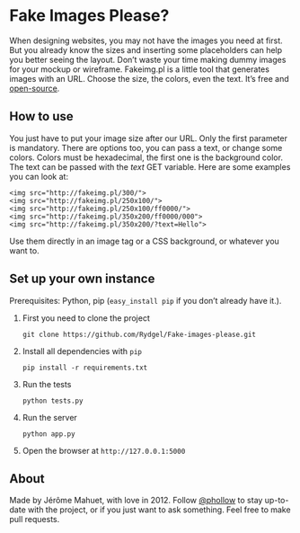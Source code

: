 # Fake Images Please?

When designing websites, you may not have the images you need at first. But you already know the sizes and inserting some placeholders can help you better seeing the layout. Don’t waste your time making dummy images for your mockup or wireframe. Fakeimg.pl is a little tool that generates images with an URL. Choose the size, the colors, even the text. It’s free and [open-source](https://github.com/Rydgel/Fake-images-please).

## How to use

You just have to put your image size after our URL. Only the first parameter is mandatory. There are options too, you can pass a text, or change some colors. Colors must be hexadecimal, the first one is the background color. The text can be passed with the _text_ GET variable. Here are some examples you can look at:

    <img src="http://fakeimg.pl/300/">
    <img src="http://fakeimg.pl/250x100/">
    <img src="http://fakeimg.pl/250x100/ff0000/">
    <img src="http://fakeimg.pl/350x200/ff0000/000">
    <img src="http://fakeimg.pl/350x200/?text=Hello">

Use them directly in an image tag or a CSS background, or whatever you want to.

## Set up your own instance

Prerequisites: Python, pip (`easy_install pip` if you don’t already have it.).

1. First you need to clone the project

       git clone https://github.com/Rydgel/Fake-images-please.git

2. Install all dependencies with `pip`

       pip install -r requirements.txt

3. Run the tests

       python tests.py

4. Run the server

       python app.py

5. Open the browser at `http://127.0.0.1:5000`

## About

Made by Jérôme Mahuet, with love in 2012. Follow [@phollow](http://twitter.com/phollow) to stay up-to-date with the project, or if you just want to ask something. Feel free to make pull requests.